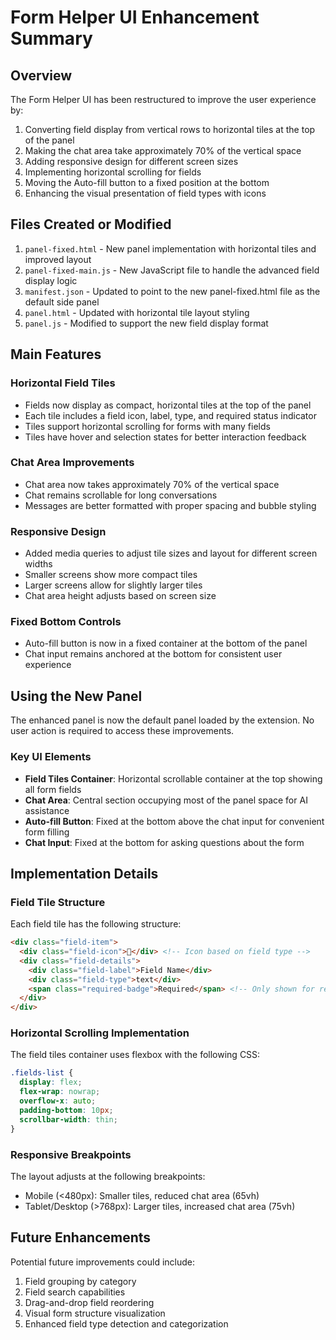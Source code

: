 # Form Helper UI Enhancement Summary

## Overview

The Form Helper UI has been restructured to improve the user experience by:

1. Converting field display from vertical rows to horizontal tiles at the top of the panel
2. Making the chat area take approximately 70% of the vertical space
3. Adding responsive design for different screen sizes
4. Implementing horizontal scrolling for fields
5. Moving the Auto-fill button to a fixed position at the bottom
6. Enhancing the visual presentation of field types with icons

## Files Created or Modified

1. `panel-fixed.html` - New panel implementation with horizontal tiles and improved layout
2. `panel-fixed-main.js` - New JavaScript file to handle the advanced field display logic
3. `manifest.json` - Updated to point to the new panel-fixed.html file as the default side panel
4. `panel.html` - Updated with horizontal tile layout styling
5. `panel.js` - Modified to support the new field display format

## Main Features

### Horizontal Field Tiles

- Fields now display as compact, horizontal tiles at the top of the panel
- Each tile includes a field icon, label, type, and required status indicator
- Tiles support horizontal scrolling for forms with many fields
- Tiles have hover and selection states for better interaction feedback

### Chat Area Improvements

- Chat area now takes approximately 70% of the vertical space
- Chat remains scrollable for long conversations
- Messages are better formatted with proper spacing and bubble styling

### Responsive Design

- Added media queries to adjust tile sizes and layout for different screen widths
- Smaller screens show more compact tiles
- Larger screens allow for slightly larger tiles
- Chat area height adjusts based on screen size

### Fixed Bottom Controls

- Auto-fill button is now in a fixed container at the bottom of the panel
- Chat input remains anchored at the bottom for consistent user experience

## Using the New Panel

The enhanced panel is now the default panel loaded by the extension. No user action is required to access these improvements.

### Key UI Elements

- **Field Tiles Container**: Horizontal scrollable container at the top showing all form fields
- **Chat Area**: Central section occupying most of the panel space for AI assistance
- **Auto-fill Button**: Fixed at the bottom above the chat input for convenient form filling
- **Chat Input**: Fixed at the bottom for asking questions about the form

## Implementation Details

### Field Tile Structure

Each field tile has the following structure:
```html
<div class="field-item">
  <div class="field-icon">📝</div> <!-- Icon based on field type -->
  <div class="field-details">
    <div class="field-label">Field Name</div>
    <div class="field-type">text</div>
    <span class="required-badge">Required</span> <!-- Only shown for required fields -->
  </div>
</div>
```

### Horizontal Scrolling Implementation

The field tiles container uses flexbox with the following CSS:
```css
.fields-list {
  display: flex;
  flex-wrap: nowrap;
  overflow-x: auto;
  padding-bottom: 10px;
  scrollbar-width: thin;
}
```

### Responsive Breakpoints

The layout adjusts at the following breakpoints:
- Mobile (<480px): Smaller tiles, reduced chat area (65vh)
- Tablet/Desktop (>768px): Larger tiles, increased chat area (75vh)

## Future Enhancements

Potential future improvements could include:
1. Field grouping by category
2. Field search capabilities
3. Drag-and-drop field reordering
4. Visual form structure visualization
5. Enhanced field type detection and categorization